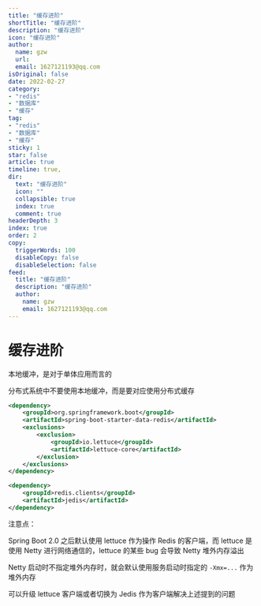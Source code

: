 ```yaml
---
title: "缓存进阶"
shortTitle: "缓存进阶"
description: "缓存进阶"
icon: "缓存进阶"
author: 
  name: gzw
  url: 
  email: 1627121193@qq.com
isOriginal: false
date: 2022-02-27
category: 
- "redis"
- "数据库"
- "缓存"
tag:
- "redis"
- "数据库"
- "缓存"
sticky: 1
star: false
article: true
timeline: true,
dir:
  text: "缓存进阶"
  icon: ""
  collapsible: true
  index: true
  comment: true
headerDepth: 3
index: true
order: 2
copy:
  triggerWords: 100
  disableCopy: false
  disableSelection: false
feed:
  title: "缓存进阶"
  description: "缓存进阶"
  author:
    name: gzw
    email: 1627121193@qq.com
---
```







# 缓存进阶



本地缓冲，是对于单体应用而言的

分布式系统中不要使用本地缓冲，而是要对应使用分布式缓存



```xml
<dependency>
    <groupId>org.springframework.boot</groupId>
    <artifactId>spring-boot-starter-data-redis</artifactId>
    <exclusions>
        <exclusion>
            <groupId>io.lettuce</groupId>
            <artifactId>lettuce-core</artifactId>
        </exclusion>
    </exclusions>
</dependency>

<dependency>
    <groupId>redis.clients</groupId>
    <artifactId>jedis</artifactId>
</dependency>
```





注意点：

Spring Boot 2.0 之后默认使用 lettuce 作为操作 Redis 的客户端，而 lettuce 是使用 Netty 进行网络通信的，lettuce 的某些 bug 会导致 Netty 堆外内存溢出

Netty 启动时不指定堆外内存时，就会默认使用服务启动时指定的 `-Xmx=...` 作为堆外内存

可以升级 lettuce 客户端或者切换为 Jedis 作为客户端解决上述提到的问题

